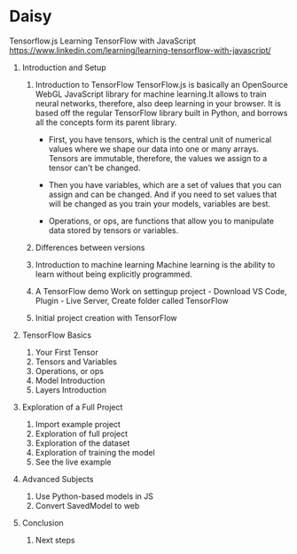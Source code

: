 # Daisy
Tensorflow.js
Learning TensorFlow with JavaScript 
https://www.linkedin.com/learning/learning-tensorflow-with-javascript/

1. Introduction and Setup
    1. Introduction to TensorFlow
        TensorFlow.js is basically an OpenSource WebGL JavaScript library for machine learning.It allows to train neural networks, therefore, also deep learning in your browser. It is based off the regular TensorFlow library built in Python, and borrows all the concepts form its parent library.

        - First, you have tensors, which is the central unit of numerical values where we shape our data into one or many arrays. Tensors are immutable, therefore, the values we assign to a tensor can't be changed. 
        
        - Then you have variables, which are a set of values that you can assign and can be changed. And if you need to set values that will be changed as you train your models, variables are best. 
        
        - Operations, or ops, are functions that allow you to manipulate data stored by tensors or variables.

    2. Differences between versions

    3. Introduction to machine learning
        Machine learning is the ability to learn without being explicitly programmed.

    4. A TensorFlow demo
        Work on settingup project - Download VS Code, Plugin - Live Server, Create folder called TensorFlow

    5. Initial project creation with TensorFlow

 2. TensorFlow Basics
    1. Your First Tensor
    2. Tensors and Variables
    3. Operations, or ops
    4. Model Introduction
    5. Layers Introduction
 3. Exploration of a Full Project
    1. Import example project
    2. Exploration of full project
    3. Exploration of the dataset
    4. Exploration of training the model
    5. See the live example
 4. Advanced Subjects
    1. Use Python-based models in JS
    2. Convert SavedModel to web
5. Conclusion
    1. Next steps
